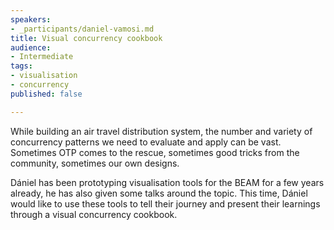 ```yaml
---
speakers:
- _participants/daniel-vamosi.md
title: Visual concurrency cookbook
audience:
- Intermediate
tags:
- visualisation
- concurrency
published: false

---
```

While building an air travel distribution system, the number and variety of concurrency patterns we need to evaluate and apply can be vast. Sometimes OTP comes to the rescue, sometimes good tricks from the community, sometimes our own designs. 

Dániel has been prototyping visualisation tools for the BEAM for a few years already, he has also given some talks around the topic. This time, Dániel would like to use these tools to tell their journey and present their learnings through a visual concurrency cookbook.